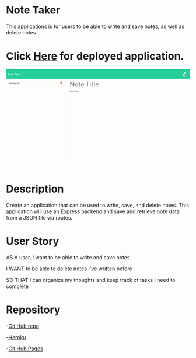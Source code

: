 # Note Taker

This applications is for users to be able to write and save notes, as well as delete notes.

# Click [Here](https://infinite-mesa-25494.herokuapp.com/) for deployed application.


![alt-text](https://github.com/aimeemillard/note-taker/blob/master/Note%20Taker.gif)

# Description

Create an application that can be used to write, save, and delete notes. This application will use an Express backend and save and retrieve note data from a JSON file via routes.

# User Story

AS A user, I want to be able to write and save notes

I WANT to be able to delete notes I've written before

SO THAT I can organize my thoughts and keep track of tasks I need to complete

# Repository

-[Git Hub repo](https://github.com/aimeemillard/note-taker)

-[Heroku](https://infinite-mesa-25494.herokuapp.com/)

-[Git Hub Pages](https://github.com/aimeemillard)
